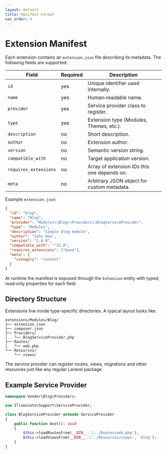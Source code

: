 ```yaml
---
layout: default
title: Manifest Format
nav_order: 4
---
```


# Extension Manifest

Each extension contains an `extension.json` file describing its metadata.
The following fields are supported:

| Field | Required | Description |
|-------|----------|-------------|
| `id` | yes | Unique identifier used internally. |
| `name` | yes | Human‑readable name. |
| `provider` | yes | Service provider class to register. |
| `type` | yes | Extension type (Modules, Themes, etc.). |
| `description` | no | Short description. |
| `author` | no | Extension author. |
| `version` | no | Semantic version string. |
| `compatible_with` | no | Target application version. |
| `requires_extensions` | no | Array of extension IDs this one depends on. |
| `meta` | no | Arbitrary JSON object for custom metadata. |

Example `extension.json`:

```json
{
  "id": "blog",
  "name": "Blog",
  "provider": "Modules\\Blog\\Providers\\BlogServiceProvider",
  "type": "Modules",
  "description": "Simple blog module",
  "author": "John Doe",
  "version": "1.0.0",
  "compatible_with": "^12.0",
  "requires_extensions": ["base"],
  "meta": {
    "category": "content"
  }
}
```

At runtime the manifest is exposed through the `Extension` entity with
typed, read‑only properties for each field.

## Directory Structure

Extensions live inside type-specific directories. A typical layout looks like:

```text
extensions/Modules/Blog/
├── extension.json
├── composer.json
├── Providers/
│   └── BlogServiceProvider.php
├── Routes/
│   └── web.php
└── Resources/
    └── views/
```

The service provider can register routes, views, migrations and other
resources just like any regular Laravel package.

## Example Service Provider

```php
namespace Vendor\Blog\Providers;

use Illuminate\Support\ServiceProvider;

class BlogServiceProvider extends ServiceProvider
{
    public function boot(): void
    {
        $this->loadRoutesFrom(__DIR__.'/../Routes/web.php');
        $this->loadViewsFrom(__DIR__.'/../Resources/views', 'blog');
    }
}
```


